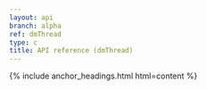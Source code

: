 ```yaml
---
layout: api
branch: alpha
ref: dmThread
type: c
title: API reference (dmThread)
---
```

{% include anchor_headings.html html=content %}